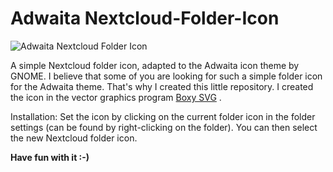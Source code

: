 # Adwaita Nextcloud-Folder-Icon

![Adwaita Nextcloud Folder Icon](https://github.com/Simipfaffi/Adwaita-Nextcloud-Folder-Icon/assets/53810557/3e3db648-011f-4ff4-8ceb-94865464889a)

A simple Nextcloud folder icon, adapted to the Adwaita icon theme by GNOME. 
I believe that some of you are looking for such a simple folder icon for the Adwaita theme. That's why I created this little repository. 
I created the icon in the vector graphics program [Boxy SVG](https://boxy-svg.com/) . 

Installation:
Set the icon by clicking on the current folder icon in the folder settings (can be found by right-clicking on the folder).  You can then select the new Nextcloud folder icon.



**Have fun with it :-)**
